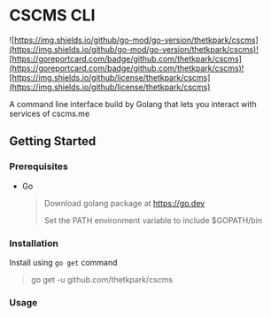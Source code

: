 # CSCMS CLI

![https://img.shields.io/github/go-mod/go-version/thetkpark/cscms](https://img.shields.io/github/go-mod/go-version/thetkpark/cscms)![https://goreportcard.com/badge/github.com/thetkpark/cscms](https://goreportcard.com/badge/github.com/thetkpark/cscms)![https://img.shields.io/github/license/thetkpark/cscms](https://img.shields.io/github/license/thetkpark/cscms)

A command line interface build by Golang that lets you interact with services of cscms.me

## Getting Started

### Prerequisites

- Go

  > Download golang package at https://go.dev 
  >
  > Set the PATH environment variable to include $GOPATH/bin

### Installation

Install using `go get` command

> go get -u github.com/thetkpark/cscms

### Usage

